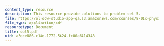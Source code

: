 ```yaml
---
content_type: resource
description: This resource provide solutions to problem set 5.
file: https://ol-ocw-studio-app-qa.s3.amazonaws.com/courses/8-01x-physics-i-classical-mechanics-with-an-experimental-focus-fall-2002/a3ece886c18e17725624fc00a6414348_sol5.pdf
file_type: application/pdf
resourcetype: Document
title: sol5.pdf
uid: a3ece886-c18e-1772-5624-fc00a6414348
---
```

